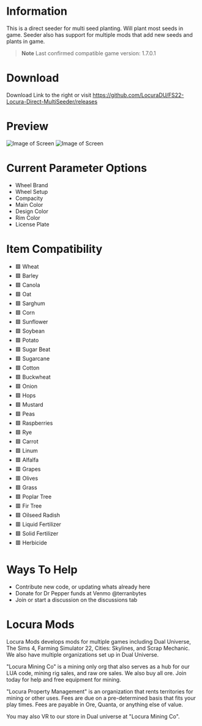 # Information
This is a direct seeder for multi seed planting. Will plant most seeds in game. Seeder also has support for multiple mods that add new seeds and plants in game.
> **Note**
> Last confirmed compatible game version: 1.7.0.1

# Download
Download Link to the right or visit https://github.com/LocuraDU/FS22-Locura-Direct-MultiSeeder/releases

# Preview
![Image of Screen](images/Screenshot%20(176).png?raw=true)
![Image of Screen](images/Screenshot%20(177).png?raw=true)

# Current Parameter Options
- Wheel Brand
- Wheel Setup
- Compacity
- Main Color
- Design Color
- Rim Color
- License Plate

# Item Compatibility
- :green_square: Wheat
- :green_square: Barley
- :green_square: Canola
- :green_square: Oat
- :green_square: Sarghum
- :green_square: Corn
- :green_square: Sunflower
- :green_square: Soybean
- :green_square: Potato
- :green_square: Sugar Beat
- :green_square: Sugarcane
- :green_square: Cotton
- :green_square: Buckwheat
- :green_square: Onion
- :green_square: Hops
- :green_square: Mustard
- :green_square: Peas
- :green_square: Raspberries
- :green_square: Rye
- :green_square: Carrot
- :green_square: Linum
- :green_square: Alfalfa
- :red_square: Grapes
- :red_square: Olives
- :green_square: Grass
- :green_square: Poplar Tree
- :red_square: Fir Tree
- :green_square: Oilseed Radish
- :red_square: Liquid Fertilizer
- :green_square: Solid Fertilizer
- :red_square: Herbicide

# Ways To Help
- Contribute new code, or updating whats already here
- Donate for Dr Pepper funds at Venmo @terranbytes
- Join or start a discussion on the discussions tab

# Locura Mods
Locura Mods develops mods for multiple games including Dual Universe, The Sims 4, Farming Simulator 22, Cities: Skylines, and Scrap Mechanic. We also have multiple organizations set up in Dual Universe.

"Locura Mining Co" is a mining only org that also serves as a hub for our LUA code, mining rig sales, and raw ore sales. We also buy all ore. Join today for help and free equipment for mining.

"Locura Property Management" is an organization that rents territories for mining or other uses. Fees are due on a pre-determined basis that fits your play times. Fees are payable in Ore, Quanta, or anything else of value.

You may also VR to our store in Dual universe at "Locura Mining Co".  
